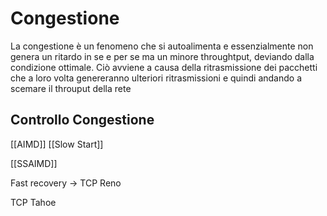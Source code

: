 # Congestione

La congestione è un fenomeno che si autoalimenta e essenzialmente non genera un ritardo in se e per se ma un minore throughtput, deviando dalla condizione ottimale. Ciò avviene a causa della ritrasmissione dei pacchetti che a loro volta genereranno ulteriori ritrasmissioni e quindi andando a scemare il throuput della rete

## Controllo Congestione

[[AIMD]]
[[Slow Start]]

[[SSAIMD]]

Fast recovery -> TCP Reno

TCP Tahoe